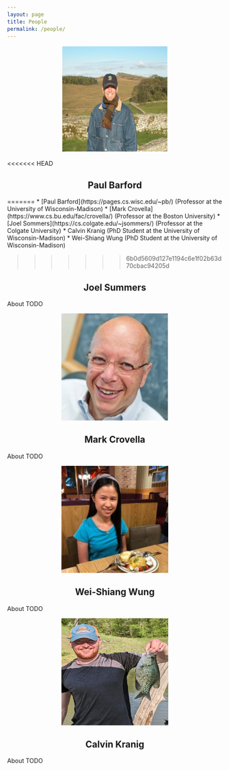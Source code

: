 ```yaml
---
layout: page
title: People
permalink: /people/
---
```

<p align="center">
    <img src="_media/paul_barford_profile.png" alt="Paul Barford" width="250" height="250"/>
</p>

<<<<<<< HEAD
<h2 style="text-align: center;">Paul Barford</h2>
=======
* [Paul Barford](https://pages.cs.wisc.edu/~pb/) (Professor at the University of Wisconsin-Madison)
* [Mark Crovella](https://www.cs.bu.edu/fac/crovella/) (Professor at the Boston University)
* [Joel Sommers](https://cs.colgate.edu/~jsommers/) (Professor at the Colgate University)
* Calvin Kranig (PhD Student at the University of Wisconsin-Madison)
* Wei-Shiang Wung (PhD Student at the University of Wisconsin-Madison)

<!-- This is the base Jekyll theme. You can find out more info about customizing your Jekyll theme, as well as basic Jekyll usage documentation at [jekyllrb.com](https://jekyllrb.com/)
>>>>>>> 6b0d5609d127e1194c6e1f02b63d70cbac94205d

About TODO

<<<<<<< HEAD
<p align="center">
    <img src="_media/joel_summers_profile.jpg" alt="Joel Summers" width="250" height="250"/>
</p>
=======
You can find the source code for Jekyll at GitHub:
[jekyll][jekyll-organization] /
[jekyll](https://github.com/jekyll/jekyll) -->
>>>>>>> 6b0d5609d127e1194c6e1f02b63d70cbac94205d

<h2 style="text-align: center;">Joel Summers</h2>

About TODO

<p align="center">
    <img src="_media/mark_crovella_profile.png" alt="Mark Crovella" width="250" height="250"/>
</p>

<h2 style="text-align: center;">Mark Crovella</h2>

About TODO

<p align="center">
    <img src="_media/wei_shiang_wung_profile.jpg" alt="Wei-Shiang Wung" width="250" height="250"/>
</p>

<h2 style="text-align: center;">Wei-Shiang Wung</h2>

About TODO

<p align="center">
    <img src="_media/calvin_kranig_profile.jpg" alt="Calvin Kranig" width="250" height="250"/>
</p>

<h2 style="text-align: center;">Calvin Kranig</h2>

About TODO